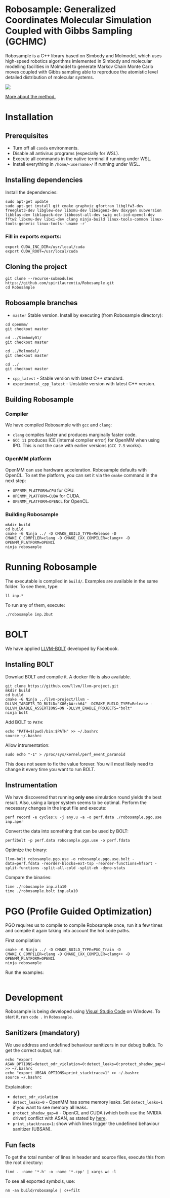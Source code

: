 # Robosample: Generalized Coordinates Molecular Simulation Coupled with Gibbs Sampling (GCHMC)

Robosample is a C++ library based on Simbody and Molmodel, which uses high-speed robotics algorithms imlemented in Simbody and molecular modelling facilities in Molmodel to generate Markov Chain Monte Carlo moves coupled with Gibbs sampling able to reproduce the atomistic level detailed distribution of molecular systems.

![](drug.gif)

[More about the method.](https://pubmed.ncbi.nlm.nih.gov/28892630/)

# Installation
## Prerequisites
* Turn off all `conda` environments.
* Disable all antivirus programs (especially for WSL).
* Execute all commands in the native terminal if running under WSL.
* Install everything in `/home/<username>/` if running under WSL.

## Installing dependencies
Install the dependencies:
```
sudo apt-get update
sudo apt-get install git cmake graphviz gfortran libglfw3-dev freeglut3-dev libglew-dev libxmu-dev libeigen3-dev doxygen subversion libblas-dev liblapack-dev libboost-all-dev swig ocl-icd-opencl-dev fftw2 libxmu-dev libxi-dev clang ninja-build linux-tools-common linux-tools-generic linux-tools-`uname -r`
```

### Fill in exports exports:
```
export CUDA_INC_DIR=/usr/local/cuda
export CUDA_ROOT=/usr/local/cuda
```

##  Cloning the project
```
git clone --recurse-submodules https://github.com/spirilaurentiu/Robosample.git
cd Robosample
```

## Robosample branches
* `master` Stable version. Install by executing (from Robosample directory):
```
cd openmm/
git checkout master

cd ../Simbody01/
git checkout master

cd ../Molmodel/
git checkout master

cd ../
git checkout master
```
* `cpp_latest` - Stable version with latest C++ standard.
* `experimental_cpp_latest` - Unstable version with latest C++ version.

## Building Robosample
### Compiler
We have compiled Robosample with `gcc` and `clang`:
* `clang` compiles faster and produces marginally faster code.
* `GCC 11` produces ICE (internal compiler error) for OpenMM when using IPO. This is not the case with earlier versions (`GCC 7.5` works).

### OpenMM platform
OpenMM can use hardware acceleration. Robosample defaults with OpenCL. To set the platform, you can set it via the `cmake` command in the next step:
* `OPENMM_PLATFORM=CPU` for CPU.
* `OPENMM_PLATFORM=CUDA` for CUDA.
* `OPENMM_PLATFORM=OPENCL` for OpenCL.

### Building Robosample
```
mkdir build
cd build
cmake -G Ninja ../ -D CMAKE_BUILD_TYPE=Release -D CMAKE_C_COMPILER=clang -D CMAKE_CXX_COMPILER=clang++ -D OPENMM_PLATFORM=OPENCL
ninja robosample
```

# Running Robosample
The executable is compiled in `build/`. Examples are available in the same folder. To see them, type:
```
ll inp.*
```

To run any of them, execute:
```
./robosample inp.2but
```

# BOLT
We have applied [LLVM-BOLT](https://github.com/llvm/llvm-project/tree/main/bolt) developed by Facebook.

## Installing BOLT
Downlad BOLT and compile it. A docker file is also available.
```
git clone https://github.com/llvm/llvm-project.git
mkdir build
cd build
cmake -G Ninja ../llvm-project/llvm -DLLVM_TARGETS_TO_BUILD="X86;AArch64" -DCMAKE_BUILD_TYPE=Release -DLLVM_ENABLE_ASSERTIONS=ON -DLLVM_ENABLE_PROJECTS="bolt"
ninja bolt
```

Add BOLT to `PATH`:
```
echo "PATH=$(pwd)/bin:$PATH" >> ~/.bashrc
source ~/.bashrc
```

Allow intrumentation:
```
sudo echo "-1" > /proc/sys/kernel/perf_event_paranoid
```
This does not seem to fix the value forever. You will most likely need to change it every time you want to run BOLT.

## Instrumentation
We have discovered that running **only one** simulation round yields the best result. Also, using a larger system seems to be optimal. Perform the necessary changes in the input file and execute:
```
perf record -e cycles:u -j any,u -a -o perf.data ./robosample.pgo.use inp.aper
```

Convert the data into something that can be used by BOLT:
```
perf2bolt -p perf.data robosample.pgo.use -o perf.fdata
```

Optimize the binary:
```
llvm-bolt robosample.pgo.use -o robosample.pgo.use.bolt -data=perf.fdata -reorder-blocks=ext-tsp -reorder-functions=hfsort -split-functions -split-all-cold -split-eh -dyno-stats
```

Compare the binaries:
```
time ./robosample inp.ala10
time ./robosample.bolt inp.ala10
```

# PGO (Profile Guided Optimization)
PGO requires us to compile to compile Robosample once, run it a few times and compile it again taking into account the hot code paths.

First compilation:
```
cmake -G Ninja ../ -D CMAKE_BUILD_TYPE=PGO_Train -D CMAKE_C_COMPILER=clang -D CMAKE_CXX_COMPILER=clang++ -D OPENMM_PLATFORM=OPENCL
ninja robosample
```

Run the examples:
```

```


# Development
Robosample is being developed using [Visual Studio Code](https://code.visualstudio.com/) on Windows. To start it, run `code .` in `Robosample`.

## Sanitizers (**mandatory**)
We use address and undefined behaviour sanitizers in our debug builds. To get the correct output, run:
```
echo "export ASAN_OPTIONS=detect_odr_violation=0:detect_leaks=0:protect_shadow_gap=0" >> ~/.bashrc
echo "export UBSAN_OPTIONS=print_stacktrace=1" >> ~/.bashrc
source ~/.bashrc
```

Explaination:
* `detect_odr_violation`
* `detect_leaks=0` - OpenMM has some memory leaks. Set `detect_leaks=1` if you want to see memory all leaks. 
* `protect_shadow_gap=0` - OpenCL and CUDA (which both use the NVIDIA driver) conflict with ASAN, as stated by [here](https://stackoverflow.com/a/68027496/3740613).
* `print_stacktrace=1`: show which lines trigger the undefined behaviour sanitizer (UBSAN).

## Fun facts
To get the total number of lines in header and source files, execute this from the root directory:
```
find . -name '*.h' -o -name '*.cpp' | xargs wc -l
```

To see all exported symbols, use:
```
nm -an build/robosample | c++filt
```
